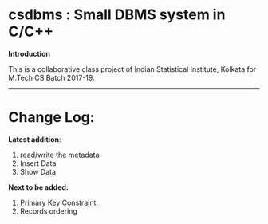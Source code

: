 # csdbms : Small DBMS system in C/C++ 

**Introduction**

This is a collaborative class project of Indian Statistical Institute, Kolkata for M.Tech CS Batch 2017-19.

****
# Change Log:

**Latest addition**:
1. read/write the metadata
2. Insert Data
3. Show Data

**Next to be added:**
1. Primary Key Constraint.
2. Records ordering
